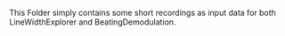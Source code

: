 This Folder simply contains some short recordings as input data for both LineWidthExplorer and BeatingDemodulation.
